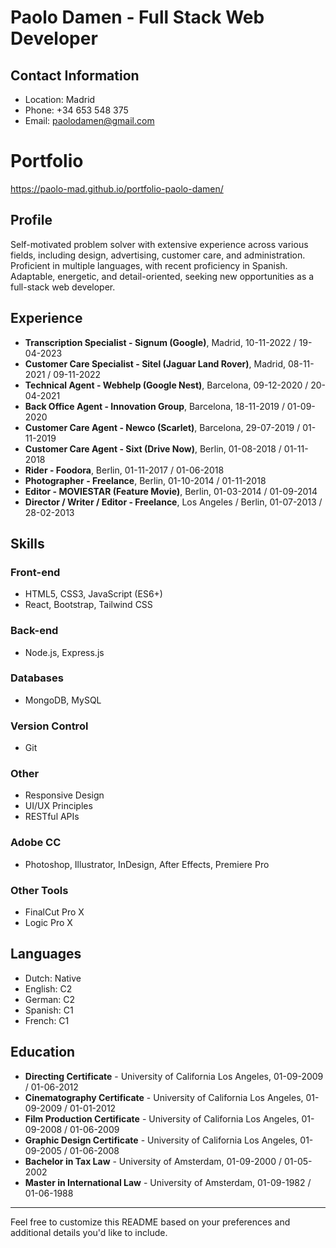# Paolo Damen - Full Stack Web Developer

## Contact Information
- Location: Madrid
- Phone: +34 653 548 375
- Email: paolodamen@gmail.com

# Portfolio 
https://paolo-mad.github.io/portfolio-paolo-damen/  

## Profile
Self-motivated problem solver with extensive experience across various fields, including design, advertising, customer care, and administration. Proficient in multiple languages, with recent proficiency in Spanish. Adaptable, energetic, and detail-oriented, seeking new opportunities as a full-stack web developer.

## Experience
- **Transcription Specialist - Signum (Google)**, Madrid, 10-11-2022 / 19-04-2023
- **Customer Care Specialist - Sitel (Jaguar Land Rover)**, Madrid, 08-11-2021 / 09-11-2022
- **Technical Agent - Webhelp (Google Nest)**, Barcelona, 09-12-2020 / 20-04-2021
- **Back Office Agent - Innovation Group**, Barcelona, 18-11-2019 / 01-09-2020
- **Customer Care Agent - Newco (Scarlet)**, Barcelona, 29-07-2019 / 01-11-2019
- **Customer Care Agent - Sixt (Drive Now)**, Berlin, 01-08-2018 / 01-11-2018
- **Rider - Foodora**, Berlin, 01-11-2017 / 01-06-2018
- **Photographer - Freelance**, Berlin, 01-10-2014 / 01-11-2018
- **Editor - MOVIESTAR (Feature Movie)**, Berlin, 01-03-2014 / 01-09-2014
- **Director / Writer / Editor - Freelance**, Los Angeles / Berlin, 01-07-2013 / 28-02-2013

## Skills
### Front-end
- HTML5, CSS3, JavaScript (ES6+)
- React, Bootstrap, Tailwind CSS

### Back-end
- Node.js, Express.js

### Databases
- MongoDB, MySQL

### Version Control
- Git

### Other
- Responsive Design
- UI/UX Principles
- RESTful APIs

### Adobe CC
- Photoshop, Illustrator, InDesign, After Effects, Premiere Pro

### Other Tools
- FinalCut Pro X
- Logic Pro X

## Languages
- Dutch: Native
- English: C2
- German: C2
- Spanish: C1
- French: C1

## Education
- **Directing Certificate** - University of California Los Angeles, 01-09-2009 / 01-06-2012
- **Cinematography Certificate** - University of California Los Angeles, 01-09-2009 / 01-01-2012
- **Film Production Certificate** - University of California Los Angeles, 01-09-2008 / 01-06-2009
- **Graphic Design Certificate** - University of California Los Angeles, 01-09-2005 / 01-06-2008
- **Bachelor in Tax Law** - University of Amsterdam, 01-09-2000 / 01-05-2002
- **Master in International Law** - University of Amsterdam, 01-09-1982 / 01-06-1988

---

Feel free to customize this README based on your preferences and additional details you'd like to include.
